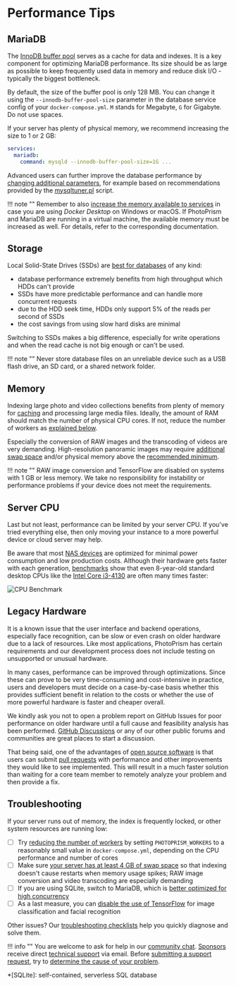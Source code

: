 # Performance Tips

## MariaDB ##

The [InnoDB buffer pool](https://mariadb.com/kb/en/innodb-buffer-pool/) serves as a cache for data and indexes.
It is a key component for optimizing MariaDB performance. Its size should be as large as possible to keep frequently
used data in memory and reduce disk I/O - typically the biggest bottleneck.

By default, the size of the buffer pool is only 128 MB. You can change it using the `--innodb-buffer-pool-size`
parameter in the database service config of your `docker-compose.yml`. `M` stands for Megabyte, `G` for Gigabyte.
Do not use spaces.

If your server has plenty of physical memory, we recommend increasing the size to 1 or 2 GB:

```yaml
services:
  mariadb:
    command: mysqld --innodb-buffer-pool-size=1G ...
```

Advanced users can further improve the database performance by [changing additional parameters](https://github.com/photoprism/photoprism-docs/issues/102),
for example based on recommendations provided by the [mysqltuner.pl](https://github.com/major/MySQLTuner-perl) script.

!!! note ""
    Remember to also [increase the memory available to services](../img/docker-resources-advanced.jpg) in case you are
    using *Docker Desktop* on Windows or macOS. If PhotoPrism and MariaDB are running in a virtual machine, the available
    memory must be increased as well. For details, refer to the corresponding documentation.

## Storage ##

Local Solid-State Drives (SSDs) are [best for databases](https://mariadb.com/de/resources/blog/how-to-tune-mariadb-write-performance/)
of any kind:

- database performance extremely benefits from high throughput which HDDs can't provide
- SSDs have more predictable performance and can handle more concurrent requests
- due to the HDD seek time, HDDs only support 5% of the reads per second of SSDs
- the cost savings from using slow hard disks are minimal

Switching to SSDs makes a big difference, especially for write operations and when the read cache is not
big enough or can't be used.

!!! note ""
    Never store database files on an unreliable device such as a USB flash drive, an SD card, or a shared network folder.

## Memory ##

Indexing large photo and video collections benefits from plenty of memory for [caching](#mariadb) and processing large media files.
Ideally, the amount of RAM should match the number of physical CPU cores. If not, reduce the number of workers 
as [explained below](#troubleshooting).

Especially the conversion of RAW images and the transcoding of videos are very demanding. High-resolution panoramic
images may require [additional swap space](docker.md#adding-swap) and/or physical memory above the [recommended minimum](../index.md#system-requirements).

!!! note ""
    RAW image conversion and TensorFlow are disabled on systems with 1 GB or less memory. We take no responsibility
    for instability or performance problems if your device does not meet the requirements.

## Server CPU ##

Last but not least, performance can be limited by your server CPU. If you've tried everything else, then only moving
your instance to a more powerful device or cloud server may help.

Be aware that most [NAS devices](https://kb.synology.com/en-us/DSM/tutorial/What_kind_of_CPU_does_my_NAS_have) are
optimized for minimal power consumption and low production costs. Although their hardware gets faster with each generation,
[benchmarks](https://www.google.com/search?q=cpu+benchmarks) show that even 8-year-old standard desktop CPUs like the [Intel Core i3-4130](https://www.cpubenchmark.net/compare/Intel-Pentium-J3710-vs-Intel-i3-4130/2784vs2015) are often many times faster:

![CPU Benchmark](img/passmark-cpu.svg)

## Legacy Hardware ##

It is a known issue that the user interface and backend operations, especially face recognition, can be slow or even crash on older hardware due to a lack of resources. Like most applications, PhotoPrism has certain requirements and our development process does not include testing on unsupported or unusual hardware.

In many cases, performance can be improved through optimizations. Since these can prove to be very time-consuming and cost-intensive in practice, users and developers must decide on a case-by-case basis whether this provides sufficient benefit in relation to the costs or whether the use of more powerful hardware is faster and cheaper overall.

We kindly ask you not to open a problem report on GitHub Issues for poor performance on older hardware until a full cause and feasibility analysis has been performed. [GitHub Discussions](https://github.com/photoprism/photoprism/discussions) or any of our other public forums and communities are great places to start a discussion.

That being said, one of the advantages of [open source software](https://docs.photoprism.app/developer-guide/) is that users can submit [pull requests](https://docs.photoprism.app/developer-guide/pull-requests/) with performance and other improvements they would like to see implemented. This will result in a much faster solution than waiting for a core team member to remotely analyze your problem and then provide a fix.

## Troubleshooting ##

If your server runs out of memory, the index is frequently locked, or other system resources are running low:

- [ ] Try [reducing the number of workers](../config-options.md#index-workers) by setting `PHOTOPRISM_WORKERS` to a reasonably small value in `docker-compose.yml`, depending on the CPU performance and number of cores
- [ ] Make sure [your server has at least 4 GB of swap space](docker.md#adding-swap) so that indexing doesn't cause restarts when memory usage spikes; RAW image conversion and video transcoding are especially demanding 
- [ ] If you are using SQLite, switch to MariaDB, which is [better optimized for high concurrency](../faq.md#should-i-use-sqlite-mariadb-or-mysql)
- [ ] As a last measure, you can [disable the use of TensorFlow](../config-options.md#feature-flags) for image classification and facial recognition

Other issues? Our [troubleshooting checklists](index.md) help you quickly diagnose and solve them.

!!! info ""
    You are welcome to ask for help in our [community chat](https://link.photoprism.app/chat).
    [Sponsors](https://photoprism.app/membership) receive direct [technical support](https://photoprism.app/contact) via email.
    Before [submitting a support request](../../user-guide/index.md#getting-support), try to [determine the cause of your problem](index.md).

*[SQLite]: self-contained, serverless SQL database 
